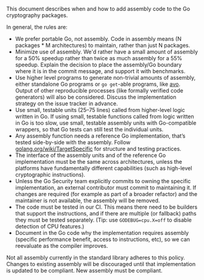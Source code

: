 This document describes when and how to add assembly code to the Go cryptography packages.

In general, the rules are:

* We prefer portable Go, not assembly. Code in assembly means (N packages * M architectures) to maintain, rather than just N packages.
* Minimize use of assembly. We'd rather have a small amount of assembly for a 50% speedup rather than twice as much assembly for a 55% speedup. Explain the decision to place the assembly/Go boundary where it is in the commit message, and support it with benchmarks.
* Use higher level programs to generate non-trivial amounts of assembly, either standalone Go programs or `go get`-able programs, like [avo](https://github.com/mmcloughlin/avo). Output of other reproducible processes (like formally verified code generators) will also be considered. Discuss the implementation strategy on the issue tracker in advance.
* Use small, testable units (25–75 lines) called from higher-level logic written in Go. If using small, testable functions called from logic written in Go is too slow, use small, testable assembly units with Go-compatible wrappers, so that Go tests can still test the individual units.
* Any assembly function needs a reference Go implementation, that’s tested side-by-side with the assembly. Follow [golang.org/wiki/TargetSpecific](https://go.dev/wiki/TargetSpecific) for structure and testing practices.
* The interface of the assembly units and of the reference Go implementation must be the same across architectures, unless the platforms have fundamentally different capabilities (such as high-level cryptographic instructions).
* Unless the Go Security team explicitly commits to owning the specific implementation, an external contributor must commit to maintaining it. If changes are required (for example as part of a broader refactor) and the maintainer is not available, the assembly will be removed.
* The code must be tested in our CI. This means there need to be builders that support the instructions, and if there are multiple (or fallback) paths they must be tested separately. (Tip: use `GODEBUG=cpu.X=off` to disable detection of CPU features.)
* Document in the Go code why the implementation requires assembly (specific performance benefit, access to instructions, etc), so we can reevaluate as the compiler improves.

Not all assembly currently in the standard library adheres to this policy. Changes to existing assembly will be discouraged until that implementation is updated to be compliant. New assembly must be compliant.